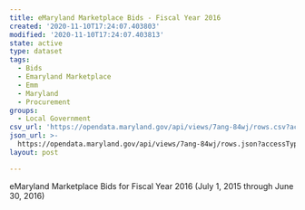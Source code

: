 ```yaml
---
title: eMaryland Marketplace Bids - Fiscal Year 2016
created: '2020-11-10T17:24:07.403803'
modified: '2020-11-10T17:24:07.403813'
state: active
type: dataset
tags:
  - Bids
  - Emaryland Marketplace
  - Emm
  - Maryland
  - Procurement
groups:
  - Local Government
csv_url: 'https://opendata.maryland.gov/api/views/7ang-84wj/rows.csv?accessType=DOWNLOAD'
json_url: >-
  https://opendata.maryland.gov/api/views/7ang-84wj/rows.json?accessType=DOWNLOAD
layout: post

---
```

eMaryland Marketplace Bids for Fiscal Year 2016 (July 1, 2015 through June 30, 2016)

